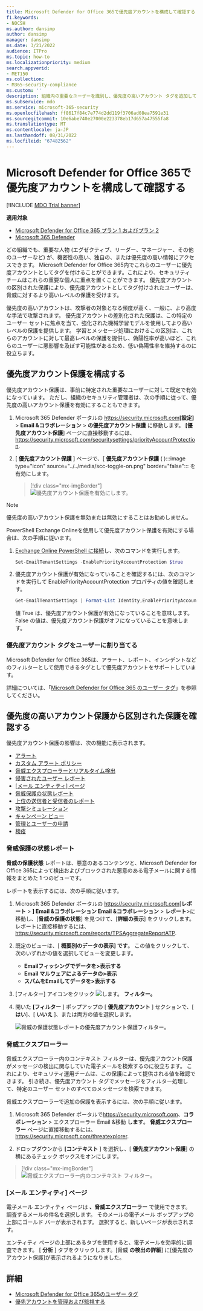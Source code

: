 ```yaml
---
title: Microsoft Defender for Office 365で優先度アカウントを構成して確認する
f1.keywords:
- NOCSH
ms.author: dansimp
author: dansimp
manager: dansimp
ms.date: 3/21/2022
audience: ITPro
ms.topic: how-to
ms.localizationpriority: medium
search.appverid:
- MET150
ms.collection:
- M365-security-compliance
ms.custom: ''
description: 組織内の重要なユーザーを識別し、優先度の高いアカウント タグを追加して、追加の保護を提供する方法について説明します。
ms.subservice: mdo
ms.service: microsoft-365-security
ms.openlocfilehash: ff8617f84c7e774d2dd119f3706ad08ea7591e31
ms.sourcegitcommit: 10e6abe740e27000e223378eb17d657a47555fa8
ms.translationtype: MT
ms.contentlocale: ja-JP
ms.lasthandoff: 08/31/2022
ms.locfileid: "67482562"
---
```

# <a name="configure-and-review-priority-accounts-in-microsoft-defender-for-office-365"></a>Microsoft Defender for Office 365で優先度アカウントを構成して確認する

[!INCLUDE [MDO Trial banner](../includes/mdo-trial-banner.md)]

**適用対象**
- [Microsoft Defender for Office 365 プラン 1 およびプラン 2](defender-for-office-365.md)
- [Microsoft 365 Defender](../defender/microsoft-365-defender.md)

どの組織でも、重要な人物 (エグゼクティブ、リーダー、マネージャー、その他のユーザーなど) が、機密性の高い、独自の、または優先度の高い情報にアクセスできます。 Microsoft Defender for Office 365内でこれらのユーザーに優先度アカウントとしてタグを付けることができます。これにより、セキュリティ チームはこれらの重要な個人に重点を置くことができます。 優先度アカウントの区別された保護により、優先度アカウントとしてタグ付けされたユーザーは、脅威に対するより高いレベルの保護を受けます。

優先度の高いアカウントは、攻撃者の対象となる頻度が高く、一般に、より高度な手法で攻撃されます。 優先度アカウントの差別化された保護は、この特定のユーザー セットに焦点を当て、強化された機械学習モデルを使用してより高いレベルの保護を提供します。 学習とメッセージ処理におけるこの区別は、これらのアカウントに対して最高レベルの保護を提供し、偽陽性率が高いほど、これらのユーザーに悪影響を及ぼす可能性があるため、低い偽陽性率を維持するのに役立ちます。

## <a name="configure-priority-account-protection"></a>優先度アカウント保護を構成する

優先度アカウント保護は、事前に特定された重要なユーザーに対して既定で有効になっています。 ただし、組織のセキュリティ管理者は、次の手順に従って、優先度の高いアカウント保護を有効にすることもできます。

1. Microsoft 365 Defender ポータルの <https://security.microsoft.com>**[設定]** \> **Email &コラボレーション** \> **の優先度アカウント保護** に移動します。 **[優先度アカウント保護**] ページに直接移動するには、 <https://security.microsoft.com/securitysettings/priorityAccountProtection>.

2. [ **優先度アカウント保護** ] ページで、[ **優先度アカウント保護** ( ):::image type="icon" source="../../media/scc-toggle-on.png" border="false"::: を有効にします。

    > [!div class="mx-imgBorder"]
    > ![優先度アカウント保護を有効にします。](../../media/mdo-priority-account-protection.png)

> [!NOTE]
> 優先度の高いアカウント保護を無効または無効にすることはお勧めしません。

PowerShell Exchange Onlineを使用して優先度アカウント保護を有効にする場合は、次の手順に従います。

1. [Exchange Online PowerShell に接続](/powershell/exchange/connect-to-exchange-online-powershell)し、次のコマンドを実行します。

   ```powershell
   Set-EmailTenantSettings -EnablePriorityAccountProtection $true
   ```

2. 優先度アカウント保護が有効になっていることを確認するには、次のコマンドを実行して EnablePriorityAccountProtection プロパティの値を確認します。

   ```powershell
   Get-EmailTenantSettings | Format-List Identity,EnablePriorityAccountProtection
   ```

   値 True は、優先度アカウント保護が有効になっていることを意味します。 False の値は、優先度アカウント保護がオフになっていることを意味します。

### <a name="assign-the-priority-account-tag-to-users"></a>優先度アカウント タグをユーザーに割り当てる

Microsoft Defender for Office 365は、アラート、レポート、インシデントなどのフィルターとして使用できるタグとして優先度アカウントをサポートしています。

詳細については、「[Microsoft Defender for Office 365 のユーザー タグ](user-tags.md)」を参照してください。

## <a name="review-differentiated-protection-from-priority-account-protection"></a>優先度の高いアカウント保護から区別された保護を確認する

優先度アカウント保護の影響は、次の機能に表示されます。

- [アラート](alerts.md)
- [カスタム アラート ポリシー](../../compliance/alert-policies.md#viewing-alerts)
- [脅威エクスプローラーとリアルタイム検出](threat-explorer.md)
- [侵害されたユーザー レポート](view-email-security-reports.md#compromised-users-report)
- [[メール エンティティ] ページ](mdo-email-entity-page.md#other-innovations)
- [脅威保護の状態レポート](view-email-security-reports.md#threat-protection-status-report)
- [上位の送信者と受信者のレポート](view-email-security-reports.md#top-senders-and-recipients-report)
- [攻撃シミュレーション](attack-simulation-training.md#target-users)
- [キャンペーン ビュー](campaigns.md)
- [管理とユーザーの申請](admin-submission.md)
- [検疫](quarantine.md)

### <a name="threat-protection-status-report"></a>脅威保護の状態レポート

**脅威の保護状態** レポートは、悪意のあるコンテンツと、Microsoft Defender for Office 365によって検出およびブロックされた悪意のある電子メールに関する情報をまとめた 1 つのビューです。

レポートを表示するには、次の手順に従います。

1. Microsoft 365 Defender ポータルの <https://security.microsoft.com>[**レポート** \> **] Email &コラボレーション Email &コラボレーション** \> **レポート**\>に移動し、[**脅威の保護の状態**] を見つけて、[**詳細の表示**] をクリックします。 レポートに直接移動するには、 <https://security.microsoft.com/reports/TPSAggregateReportATP>.

2. 既定のビューは、[ **概要別のデータの表示] です**。 この値をクリックして、次のいずれかの値を選択してビューを変更します。
   - **Emailフィッシングでデータを\>表示する**
   - **Email マルウェアによるデータの\>表示**
   - **スパムをEmailしてデータを\>表示する**

3. [フィルター] アイコンをクリック ![します。](../../media/m365-cc-sc-filter-icon.png) **フィルター。**

4. 開いた **[フィルター** ] ポップアップの [ **優先度アカウント** ] セクションで、[ **はい**]、[ **いいえ** ]、または両方の値を選択します。

   ![脅威の保護状態レポートの優先度アカウント保護フィルター。](../../media/priority-account-protection-tps-report.png)

### <a name="threat-explorer"></a>脅威エクスプローラー

脅威エクスプローラー内のコンテキスト フィルターは、優先度アカウント保護がメッセージの検出に関与していた電子メールを検索するのに役立ちます。 これにより、セキュリティ運用チームは、この保護によって提供される値を確認できます。 引き続き、優先度アカウント タグでメッセージをフィルター処理して、特定のユーザー セットのすべてのメッセージを検索できます。

脅威エクスプローラーで追加の保護を表示するには、次の手順に従います。

1. Microsoft 365 Defender ポータルで<https://security.microsoft.com>、**コラボレーション** \> エクスプローラー Email &移動 **します**。 **脅威エクスプローラー** ページに直接移動するには、<https://security.microsoft.com/threatexplorer>.

2. ドロップダウンから **[コンテキスト** ] を選択し、[ **優先度アカウント保護**] の横にあるチェック ボックスをオンにします。

> [!div class="mx-imgBorder"]
> ![脅威エクスプローラー内のコンテキスト フィルター。](../../media/threat-explorer-context-filter.png)

### <a name="email-entity-page"></a>[メール エンティティ] ページ

電子メール エンティティ ページは **、脅威エクスプローラー** で使用できます。 調査するメールの件名を選択します。 そのメールの電子メール ポップアップの上部にゴールド バーが表示されます。 選択すると、新しいページが表示されます。

エンティティ ページの上部にあるタブを使用すると、電子メールを効率的に調査できます。 [ **分析** ] タブをクリックします。[脅威 **の検出の詳細**] に[優先度のアカウント保護]が表示されるようになりました。

## <a name="more-information"></a>詳細

- [Microsoft Defender for Office 365のユーザー タグ](user-tags.md)
- [優先アカウントを管理および監視する](../../admin/setup/priority-accounts.md)
